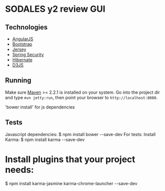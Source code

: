 SODALES y2 review GUI
================

Technologies
------------

* [AngularJS](http://angularjs.org/)
* [Bootstrap](http://getbootstrap.com/)
* [Jersey](https://jersey.java.net/)
* [Spring Security](http://projects.spring.io/spring-security/)
* [Hibernate](http://hibernate.org/)
* [D3JS](http://d3js.org/)

Running
-------

Make sure [Maven](http://maven.apache.org/) >= 2.2.1 is installed on your system. 
Go into the project dir and type `mvn jetty:run`, then point your browser to `http://localhost:8080`.

'bower install' for js dependencies

Tests
-------
Javascript dependencies:
$ npm install bower --save-dev
For tests: 
Install Karma:
$ npm install karma --save-dev
# Install plugins that your project needs:
$ npm install karma-jasmine karma-chrome-launcher --save-dev
